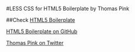 #LESS CSS for HTML5 Boilerplate
by Thomas Pink

##Check
[HTML5 Boilerplate](http://html5boilerplate.com)

[HTML5 Boilerplate on GitHub](https://github.com/h5bp/html5-boilerplate)

[Thomas Pink on Twitter](http://twitter.com/thomasdotpink)
